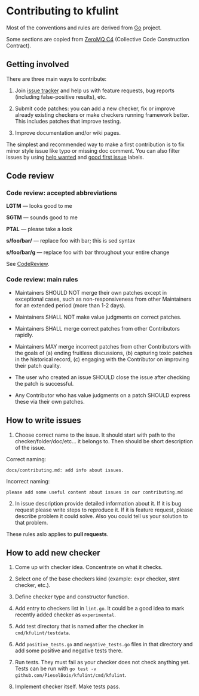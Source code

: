 # Contributing to kfulint

Most of the conventions and rules are derived from [Go](https://github.com/golang/go) project.

Some sections are copied from [ZeroMQ C4](https://rfc.zeromq.org/spec:42/C4/) (Collective Code Construction Contract).

## Getting involved

There are three main ways to contribute:

1. Join [issue tracker](https://github.com/PieselBois/kfulint/issues) and help us with
   feature requests, bug reports (including false-positive results), etc.

2. Submit code patches: you can add a new checker, fix or improve already existing checkers
   or make checkers running framework better. This includes patches that improve testing.

3. Improve documentation and/or wiki pages.

The simplest and recommended way to make a first contribution is to fix minor style issue
like typo or missing doc comment. You can also filter issues by using
[help wanted](https://github.com/PieselBois/kfulint/issues?q=is%3Aissue+is%3Aopen+label%3A%22help+wanted%22) and
[good first issue](https://github.com/PieselBois/kfulint/issues?q=is%3Aissue+is%3Aopen+label%3A%22good+first+issue%22) labels.

## Code review

### Code review: accepted abbreviations

**LGTM** — looks good to me

**SGTM** — sounds good to me

**PTAL** — please take a look

**s/foo/bar/** — replace foo with bar; this is sed syntax

**s/foo/bar/g** — replace foo with bar throughout your entire change

See [CodeReview](https://github.com/golang/go/wiki/CodeReview).

### Code review: main rules

- Maintainers SHOULD NOT merge their own patches except in exceptional cases, such as non-responsiveness from other Maintainers for an extended period (more than 1-2 days).

- Maintainers SHALL NOT make value judgments on correct patches.

- Maintainers SHALL merge correct patches from other Contributors rapidly.

- Maintainers MAY merge incorrect patches from other Contributors with the goals of (a) ending fruitless discussions, (b) capturing toxic patches in the historical record, (c) engaging with the Contributor on improving their patch quality.

- The user who created an issue SHOULD close the issue after checking the patch is successful.

- Any Contributor who has value judgments on a patch SHOULD express these via their own patches.

## How to write issues
1. Choose correct name to the issue. It should start with path to the checker/folder/doc/etc... it belongs to. Then should be short description of the issue.

Correct naming: 
```
docs/contributing.md: add info about issues.
```

Incorrect naming: 
```
please add some useful content about issues in our contributing.md
```

2. In issue description provide detailed information about it. If it is bug request please write steps to reproduce it.
If it is feature request, please describe problem it could solve. Also you could tell us your solution to that problem.

These rules aslo applies to **pull requests**.

## How to add new checker

1. Come up with checker idea. Concentrate on what it checks.

2. Select one of the base checkers kind (example: expr checker, stmt checker, etc.).

3. Define checker type and constructor function.

4. Add entry to checkers list in `lint.go`. It could be a good idea to mark recently added checker as `experimental`.

5. Add test directory that is named after the checker in `cmd/kfulint/testdata`.

6. Add `positive_tests.go` and `negative_tests.go` files in that directory and add some positive and negative tests there.

7. Run tests. They must fail as your checker does not check anything yet.  
Tests can be run with `go test -v github.com/PieselBois/kfulint/cmd/kfulint`.

8. Implement checker itself. Make tests pass.
